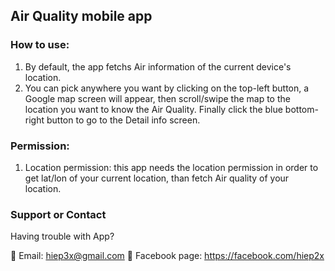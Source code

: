 ## Air Quality mobile app

### How to use:

1. By default, the app fetchs Air information of the current device's location.
2. You can pick anywhere you want by clicking on the top-left button, a Google map screen will appear, then scroll/swipe the map to the location you want to know the Air Quality. Finally click the blue bottom-right button to go to the Detail info screen.

### Permission:

1. Location permission: this app needs the location permission in order to get lat/lon of your current location, than fetch Air quality of your location.


### Support or Contact

Having trouble with App?

👀 Email: hiep3x@gmail.com
🌱 Facebook page: https://facebook.com/hiep2x
